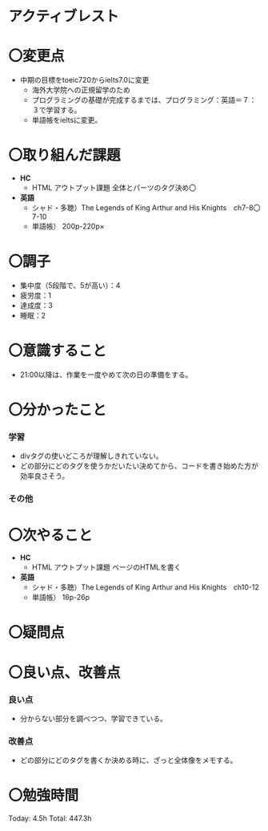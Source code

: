 # アクティブレスト

# 〇変更点

- 中期の目標をtoeic720からielts7.0に変更
    - 海外大学院への正規留学のため
    - プログラミングの基礎が完成するまでは、プログラミング：英語＝７：３で学習する。
    - 単語帳をieltsに変更。

# 〇取り組んだ課題

- **HC**
    - HTML アウトプット課題 全体とパーツのタグ決め〇
- **英語**
    - シャド・多聴）The Legends of King Arthur and His Knights　ch7-8〇7-10
    - 単語帳） 200p-220p×

# 〇調子

- 集中度（5段階で、5が高い）：4
- 疲労度：1
- 達成度：3
- 睡眠：2

# 〇意識すること

- 21:00以降は、作業を一度やめて次の日の準備をする。

# 〇分かったこと

### 学習

- divタグの使いどころが理解しきれていない。
- どの部分にどのタグを使うかだいたい決めてから、コードを書き始めた方が効率良さそう。

### その他

# 〇次やること

- **HC**
    - HTML アウトプット課題 ページのHTMLを書く
- **英語**
    - シャド・多聴）The Legends of King Arthur and His Knights　ch10-12
    - 単語帳） 16p-26p

# 〇疑問点


# 〇良い点、改善点

### 良い点

- 分からない部分を調べつつ、学習できている。

### 改善点

- どの部分にどのタグを書くか決める時に、ざっと全体像をメモする。

# 〇勉強時間

Today: 4.5h Total: 447.3h
